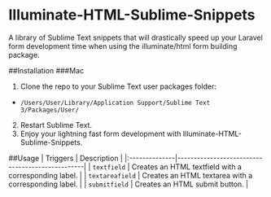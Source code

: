 # Illuminate-HTML-Sublime-Snippets
A library of Sublime Text snippets that will drastically speed up your Laravel form development time when using the illuminate/html form building package.

##Installation
###Mac
1. Clone the repo to your Sublime Text user packages folder:
  - `/Users/User/Library/Application Support/Sublime Text 3/Packages/User/`
2. Restart Sublime Text.
3. Enjoy your lightning fast form development with Illuminate-HTML-Sublime-Snippets.

##Usage
|  Triggers   	  |  Description                                        |
|:--------------|-------------------------------------------------|
|  `textfield`    	|  Creates an HTML textfield with a corresponding label.  |
|  `textareafield`    	|  Creates an HTML textarea with a corresponding label.  |
|  `submitfield`    	|  Creates an HTML submit button.  |
